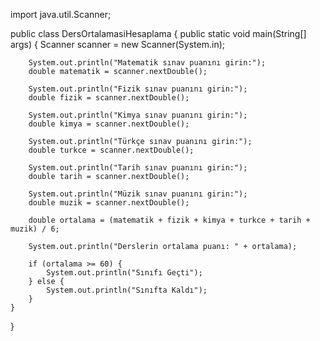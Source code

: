import java.util.Scanner;

public class DersOrtalamasiHesaplama {
    public static void main(String[] args) {
        Scanner scanner = new Scanner(System.in);

        System.out.println("Matematik sınav puanını girin:");
        double matematik = scanner.nextDouble();

        System.out.println("Fizik sınav puanını girin:");
        double fizik = scanner.nextDouble();

        System.out.println("Kimya sınav puanını girin:");
        double kimya = scanner.nextDouble();

        System.out.println("Türkçe sınav puanını girin:");
        double turkce = scanner.nextDouble();

        System.out.println("Tarih sınav puanını girin:");
        double tarih = scanner.nextDouble();

        System.out.println("Müzik sınav puanını girin:");
        double muzik = scanner.nextDouble();

        double ortalama = (matematik + fizik + kimya + turkce + tarih + muzik) / 6;

        System.out.println("Derslerin ortalama puanı: " + ortalama);

        if (ortalama >= 60) {
            System.out.println("Sınıfı Geçti");
        } else {
            System.out.println("Sınıfta Kaldı");
        }
    }
}
